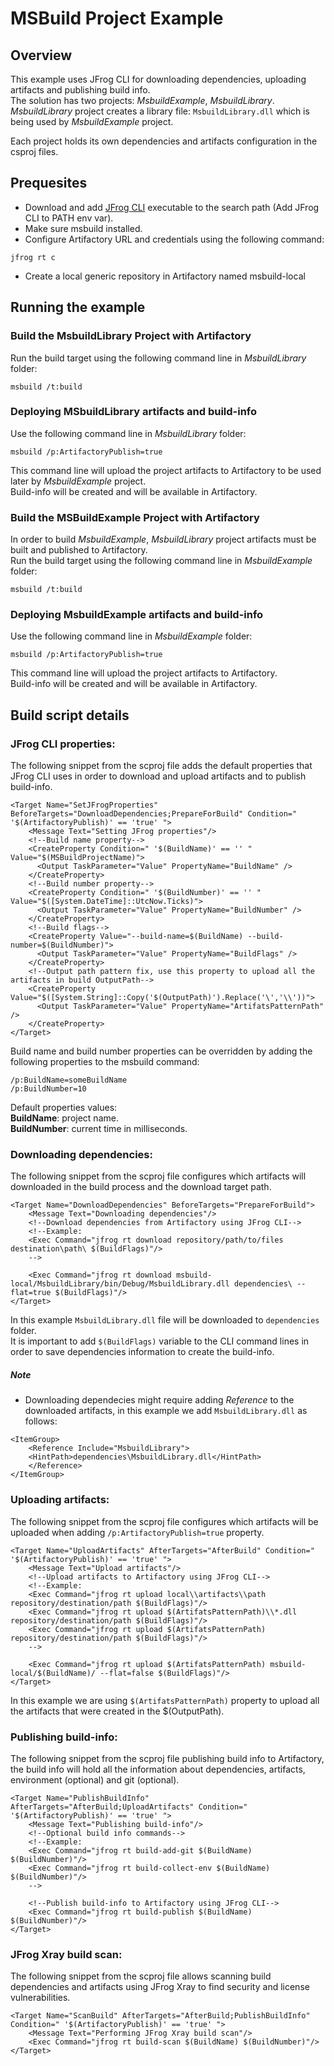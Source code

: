 MSBuild Project Example
==========================
## Overview
This example uses JFrog CLI for downloading dependencies, uploading artifacts and publishing build info.<br/>
The solution has two projects: _MsbuildExample_, _MsbuildLibrary_.<br/>
_MsbuildLibrary_ project creates a library file: `MsbuildLibrary.dll` which is being used by _MsbuildExample_ project.

Each project holds its own dependencies and artifacts configuration in the csproj files.

## Prequesites 
* Download and add [JFrog CLI](https://jfrog.com/getcli/) executable to the search path (Add JFrog CLI to PATH env var).
* Make sure msbuild installed. 
* Configure Artifactory URL and credentials using the following command: 
```
jfrog rt c
``` 
* Create a local generic repository in Artifactory named msbuild-local

## Running the example
### Build the MsbuildLibrary Project with Artifactory


Run the build target using the following command line in _MsbuildLibrary_ folder: 
```
msbuild /t:build
```

### Deploying MSbuildLibrary artifacts and build-info
Use the following command line in _MsbuildLibrary_ folder:
```
msbuild /p:ArtifactoryPublish=true
```

This command line will upload the project artifacts to Artifactory to be used later by _MsbuildExample_ project.<br/> 
Build-info will be created and will be available in Artifactory.

### Build the MSBuildExample Project with Artifactory
In order to build _MsbuildExample_, _MsbuildLibrary_ project artifacts must be built and published to Artifactory.<br/>
Run the build target using the following command line in _MsbuildExample_ folder:
``` 
msbuild /t:build
```

### Deploying MsbuildExample artifacts and build-info
Use the following command line in _MsbuildExample_ folder:
```
msbuild /p:ArtifactoryPublish=true
```
This command line will upload the project artifacts to Artifactory.<br/> 
Build-info will be created and will be available in Artifactory.

## Build script details

### JFrog CLI properties: 
The following snippet from the scproj file adds the default properties that JFrog CLI uses in order to download and upload artifacts and to publish build-info.
```
<Target Name="SetJFrogProperties" BeforeTargets="DownloadDependencies;PrepareForBuild" Condition=" '$(ArtifactoryPublish)' == 'true' ">
    <Message Text="Setting JFrog properties"/>
    <!--Build name property-->
    <CreateProperty Condition=" '$(BuildName)' == '' " Value="$(MSBuildProjectName)">
      <Output TaskParameter="Value" PropertyName="BuildName" />
    </CreateProperty>
    <!--Build number property-->
    <CreateProperty Condition=" '$(BuildNumber)' == '' " Value="$([System.DateTime]::UtcNow.Ticks)">
      <Output TaskParameter="Value" PropertyName="BuildNumber" />
    </CreateProperty>
    <!--Build flags-->
    <CreateProperty Value="--build-name=$(BuildName) --build-number=$(BuildNumber)">
      <Output TaskParameter="Value" PropertyName="BuildFlags" />
    </CreateProperty>
    <!--Output path pattern fix, use this property to upload all the artifacts in build OutputPath-->
    <CreateProperty Value="$([System.String]::Copy('$(OutputPath)').Replace('\','\\'))">
      <Output TaskParameter="Value" PropertyName="ArtifatsPatternPath" />
    </CreateProperty>
</Target>
```

Build name and build number properties can be overridden by adding the following properties to the msbuild command:
```
/p:BuildName=someBuildName
/p:BuildNumber=10
```

Default properties values: <br/>
**BuildName**: project name. <br/>
**BuildNumber**: current time in milliseconds. <br/>

### Downloading dependencies:
The following snippet from the scproj file configures which artifacts will downloaded in the build process and the download target path.
```
<Target Name="DownloadDependencies" BeforeTargets="PrepareForBuild">
	<Message Text="Downloading dependencies"/>
	<!--Download dependencies from Artifactory using JFrog CLI-->
	<!--Example:
	<Exec Command="jfrog rt download repository/path/to/files destination\path\ $(BuildFlags)"/>
	-->

	<Exec Command="jfrog rt download msbuild-local/MsbuildLibrary/bin/Debug/MsbuildLibrary.dll dependencies\ --flat=true $(BuildFlags)"/>
</Target>
```

In this example `MsbuildLibrary.dll` file will be downloaded to `dependencies` folder.<br/>
It is important to add `$(BuildFlags)` variable to the CLI command lines in order to save dependencies information to create the build-info.

##### Note
* Downloading dependecies might require adding _Reference_ to the downloaded artifacts, in this example we add `MsbuildLibrary.dll` as follows: 
```
<ItemGroup>
	<Reference Include="MsbuildLibrary">
	<HintPath>dependencies\MsbuildLibrary.dll</HintPath>
	</Reference>
</ItemGroup>
```

### Uploading artifacts:
The following snippet from the scproj file configures which artifacts will be uploaded when adding `/p:ArtifactoryPublish=true` property.

```
<Target Name="UploadArtifacts" AfterTargets="AfterBuild" Condition=" '$(ArtifactoryPublish)' == 'true' ">
	<Message Text="Upload artifacts"/>
	<!--Upload artifacts to Artifactory using JFrog CLI-->
	<!--Example:
	<Exec Command="jfrog rt upload local\\artifacts\\path repository/destination/path $(BuildFlags)"/>
	<Exec Command="jfrog rt upload $(ArtifatsPatternPath)\\*.dll repository/destination/path $(BuildFlags)"/>
	<Exec Command="jfrog rt upload $(ArtifatsPatternPath) repository/destination/path $(BuildFlags)"/>
	-->
    
	<Exec Command="jfrog rt upload $(ArtifatsPatternPath) msbuild-local/$(BuildName)/ --flat=false $(BuildFlags)"/>
</Target>
```

In this example we are using `$(ArtifatsPatternPath)` property to upload all the artifacts that were created in the $(OutputPath).

### Publishing build-info:
The following snippet from the scproj file publishing build info to Artifactory, the build info will hold all the information about dependencies, artifacts, environment (optional) and git (optional). 

```
<Target Name="PublishBuildInfo" AfterTargets="AfterBuild;UploadArtifacts" Condition=" '$(ArtifactoryPublish)' == 'true' ">
	<Message Text="Publishing build-info"/>
	<!--Optional build info commands-->
	<!--Example:
	<Exec Command="jfrog rt build-add-git $(BuildName) $(BuildNumber)"/>
	<Exec Command="jfrog rt build-collect-env $(BuildName) $(BuildNumber)"/>
	-->
	    
	<!--Publish build-info to Artifactory using JFrog CLI-->
	<Exec Command="jfrog rt build-publish $(BuildName) $(BuildNumber)"/>
</Target>
```

### JFrog Xray build scan:
The following snippet from the scproj file allows scanning build dependencies and artifacts using JFrog Xray to find security and license vulnerabilities.

```
<Target Name="ScanBuild" AfterTargets="AfterBuild;PublishBuildInfo" Condition=" '$(ArtifactoryPublish)' == 'true' ">
	<Message Text="Performing JFrog Xray build scan"/>
	<Exec Command="jfrog rt build-scan $(BuildName) $(BuildNumber)"/>
</Target>
```